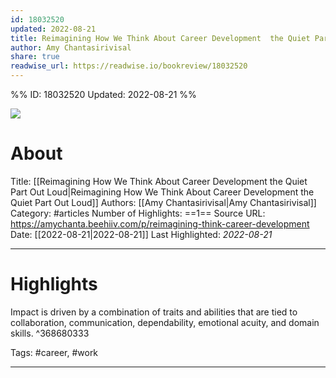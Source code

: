 ```yaml
---
id: 18032520
updated: 2022-08-21
title: Reimagining How We Think About Career Development  the Quiet Part Out Loud
author: Amy Chantasirivisal
share: true
readwise_url: https://readwise.io/bookreview/18032520
---
```


%%
ID: 18032520
Updated: 2022-08-21
%%

![]( https://readwise-assets.s3.amazonaws.com/static/images/article3.5c705a01b476.png)

# About
Title: [[Reimagining How We Think About Career Development  the Quiet Part Out Loud|Reimagining How We Think About Career Development  the Quiet Part Out Loud]]
Authors: [[Amy Chantasirivisal|Amy Chantasirivisal]]
Category: #articles
Number of Highlights: ==1==
Source URL: https://amychanta.beehiiv.com/p/reimagining-think-career-development
Date: [[2022-08-21|2022-08-21]]
Last Highlighted: *2022-08-21*

---

# Highlights

Impact is driven by a combination of traits and abilities that are tied to collaboration, communication, dependability, emotional acuity, and domain skills. ^368680333

Tags: #career, #work

---